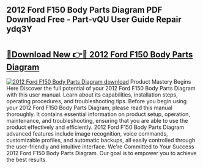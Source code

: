 ## 2012 Ford F150 Body Parts Diagram PDF Download Free - Part-vQU User Guide Repair ydq3Y

# <h2><a href="http://dfswlw.blite.top/?on=2012+Ford+F150+Body+Parts+Diagram">🔗Download New 👉🔴 2012 Ford F150 Body Parts Diagram</a></h2>

[![2012 Ford F150 Body Parts Diagram download](https://i.imgur.com/lujVjoI.png)](http://dfswlw.blite.top/?on=2012+Ford+F150+Body+Parts+Diagram)
Product Mastery Begins Here Discover the full potential of your 2012 Ford F150 Body Parts Diagram with this user manual. Learn about its capabilities, installation steps, operating procedures, and troubleshooting tips. Before you begin using your 2012 Ford F150 Body Parts Diagram, please read this manual thoroughly. It contains essential information on product setup, operation, maintenance, and troubleshooting, ensuring that you are able to use the product effectively and efficiently. 2012 Ford F150 Body Parts Diagram advanced features include image recognition, voice commands, customizable profiles, and automatic backups, all easily controlled through the user-friendly and intuitive interface. We're Committed to Your Success 2012 Ford F150 Body Parts Diagram. Our goal is to empower you to achieve the best results.
